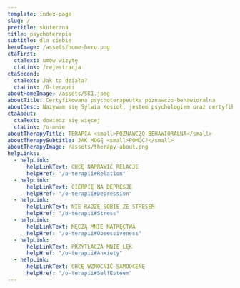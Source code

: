 ```yaml
---
template: index-page
slug: /
pretitle: skuteczna
title: psychoterapia
subtitle: dla ciebie
heroImage: /assets/home-hero.png
ctaFirst:
  ctaText: umów wizytę
  ctaLink: /rejestracja
ctaSecond:
  ctaText: Jak to działa?
  ctaLink: /0-terapii
aboutHomeImage: /assets/SK1.jpeg
aboutTitle: Certyfikowana psychoterapeutka poznawczo-behawioralna
aboutDesc: Nazywam się Sylwia Kosioł, jestem psychologiem oraz certyfikowaną psychoterapeutką poznawczo-behawioralną. Szkołę terapii ukończyłam z wyróżnieniem. Podczas spotkań ze mną możesz skorzystać z terapii indywidualnej lub terapii par.Oprócz pracy typowo poznawczo-behawioralnej prowadzę również terapię schematów
ctaAbout:
  ctaText: dowiedz się więcej
  ctaLink: /o-mnie
aboutTherapyTitle: TERAPIA <small>POZNAWCZO-BEHAWIORALNA</small>
aboutTherapySubtitle: JAK MOGĘ <small>POMÓC?</small>
aboutTherapyImage: /assets/therapy-about.png
helpLinks:
  - helpLink:
      helpLinkText: CHCĘ NAPRAWIĆ RELACJE
      helpHref: "/o-terapii#Relation"
  - helpLink:
      helpLinkText: CIERPIĘ NA DEPRESJĘ
      helpHref: "/o-terapii#Depression"
  - helpLink:
      helpLinkText: NIE RADZĘ SOBIE ZE STRESEM
      helpHref: "/o-terapii#Stress"
  - helpLink:
      helpLinkText: MĘCZĄ MNIE NATRĘCTWA
      helpHref: "/o-terapii#Obsessiveness"
  - helpLink:
      helpLinkText: PRZYTŁACZA MNIE LĘK
      helpHref: "/o-terapii#Anxiety"
  - helpLink:
      helpLinkText: CHCĘ WZMOCNIĆ SAMOOCENĘ
      helpHref: "/o-terapii#SelfEsteem"
---
```

